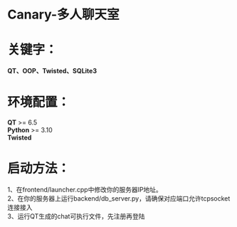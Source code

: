 # Canary-多人聊天室
# 关键字：
 **QT、OOP、Twisted、SQLite3** 
# 环境配置：
 **QT**  >= 6.5 <br>
 **Python**  >= 3.10 <br>
 **Twisted** 
# 启动方法：
1、在frontend/launcher.cpp中修改你的服务器IP地址。<br>
2、在你的服务器上运行backend/db_server.py，请确保对应端口允许tcpsocket连接接入<br>
3、运行QT生成的chat可执行文件，先注册再登陆
